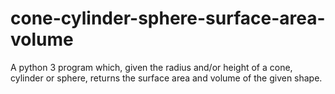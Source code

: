 # cone-cylinder-sphere-surface-area-volume
A python 3 program which, given the radius and/or height of a cone, cylinder or sphere, returns the surface area and volume of the given shape.
